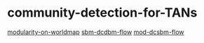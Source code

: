 # community-detection-for-TANs

<a href="https://bozturk10.github.io/community-detection-for-TANs/modularity_blocks_on_worldmap.html">modularity-on-worldmap</a>
<a href="https://bozturk10.github.io/community-detection-for-TANs/notcorrected_blocks_to_corrected_blocks.html">sbm-dcdbm-flow</a>
<a href="https://bozturk10.github.io/community-detection-for-TANs/modularity_blocks_to_corrected_blocks.html">mod-dcsbm-flow</a>
